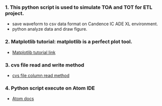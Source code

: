 ### 1. This python script is used to simulate TOA and TOT for ETL project.
  - save waveform to csv data format on Candence IC ADE XL environment.
  - python analyze data and draw figure.
### 2. Matplotlib tutorial: matplotlib is a perfect plot tool.
  - [Matplotlib tutorial link](https://matplotlib.org/api/pyplot_summary.html)

### 3. cvs file read and write method
  - [cvs file column read method](https://blog.csdn.net/hengwen1991/article/details/52291119)

### 4. Python script execute on Atom IDE
  - [Atom docs](https://atom.io/docs)
